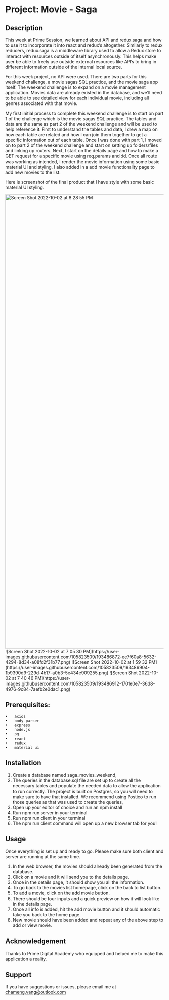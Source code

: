 # Project: Movie - Saga

## Description

This week at Prime Session, we learned about API and redux.saga and how to use it to incorporate it into react and redux’s altogether. Similarly to redux reducers, redux.saga is a middleware library used to allow a Redux store to interact with resources outside of itself asynchronously. This helps make user be able to freely use outside external resources like API’s to bring in different information outside of the internal local source. 

For this week project, no API were used. There are two parts for this weekend challenge, a movie sagas SQL practice, and the movie saga app itself. The weekend challenge is to expand on a movie management application. Movies data are already existed in the database, and we’ll need to be able to see detailed view for each individual movie, including all genres associated with that movie. 

My first initial process to complete this weekend challenge is to start on part 1 of the challenge which is the movie sagas SQL practice. The tables and data are the same as part 2 of the weekend challenge and will be used to help reference it. First to understand the tables and data, I drew a map on how each table are related and how I can join them together to get a specific information out of each table. Once I was done with part 1, I moved on to part 2 of the weekend challenge and start on setting up folders/files and linking up routers. Next, I start on the details page and how to make a GET request for a specific movie using req.params and :id. Once all route was working as intended, I render the movie information using some basic material UI and styling. I also added in a add movie functionality page to add new movies to the list. 

Here is screenshot of the final product that I have style with some basic material UI styling. 

<img width="1440" alt="Screen Shot 2022-10-02 at 8 28 55 PM" src="https://user-images.githubusercontent.com/105823509/193486743-12cb0213-76f5-47d0-9ba0-9a472ead4286.png">
![Screen Shot 2022-10-02 at 7 05 30 PM](https://user-images.githubusercontent.com/105823509/193486872-ee7f60a8-5632-4294-8d34-a08fd2f31b77.png)
![Screen Shot 2022-10-02 at 1 59 32 PM](https://user-images.githubusercontent.com/105823509/193486904-1b9390d9-229d-4b17-a0b3-5e434e909255.png)
![Screen Shot 2022-10-02 at 7 40 46 PM](https://user-images.githubusercontent.com/105823509/193486912-1701e0e7-36d8-4976-9c84-7aefb2e0dac1.png)

## Prerequisites:

    •	axios
    •	body-parser
    •	express
    •	node.js
    •	pg
    •	react
    •	redux
    •	material ui

## Installation

1. Create a database named saga_movies_weekend,
2. The queries in the database.sql file are set up to create all the necessary tables and populate the needed data to allow the application to run correctly. The project is built on Postgres, so you will need to make sure to have that installed. We recommend using Postico to run those queries as that was used to create the queries,
3. Open up your editor of choice and run an npm install
4. Run npm run server in your terminal
5. Run npm run client in your terminal
6. The npm run client command will open up a new browser tab for you!

## Usage

Once everything is set up and ready to go. Please make sure both client and server are running at the same time.

1.	In the web browser, the movies should already been generated from the database. 
2.	Click on a movie and it will send you to the details page. 
3.	Once in the details page, it should show you all the information. 
4.	To go back to the movies list homepage, click on the back to list button. 
5.	To add a movie, click on the add movie button. 
6.	There should be four inputs and a quick preview on how it will look like in the details page. 
7.	Once all info is added, hit the add movie button and it should automatic take you back to the home page.
8.  New movie should have been added and repeat any of the above step to add or view movie.  

## Acknowledgement

Thanks to Prime Digital Academy who equipped and helped me to make this application a reality.

## Support

If you have suggestions or issues, please email me at chameng.vang@outlook.com
